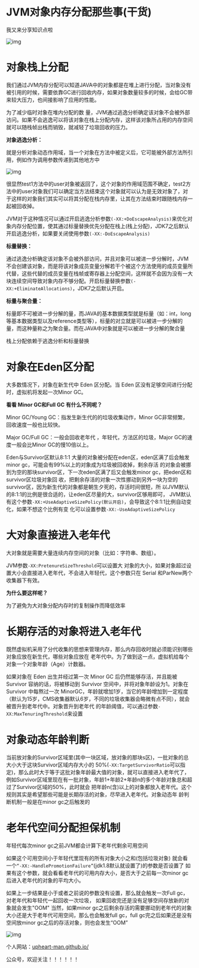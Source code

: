 # JVM对象内存分配那些事(干货)

我又来分享知识点啦

![img](https://p3-juejin.byteimg.com/tos-cn-i-k3u1fbpfcp/38bc06591729408fb1c171baa58c7e68~tplv-k3u1fbpfcp-zoom-1.image)

# 对象栈上分配

我们通过JVM内存分配可以知道JAVA中的对象都是在堆上进行分配，当对象没有被引用的时候，需要依靠GC进行回收内存，如果对象数量较多的时候，会给GC带来较大压力，也间接影响了应用的性能。

为了减少临时对象在堆内分配的数 量，JVM通过逃逸分析确定该对象不会被外部访问。如果不会逃逸可以将该对象在栈上分配内存，这样该对象所占用的内存空间就可以随栈帧出栈而销毁，就减轻了垃圾回收的压力。

**对象逃逸分析：**

就是分析对象动态作用域，当一个对象在方法中被定义后，它可能被外部方法所引用，例如作为调用参数传递到其他地方中

![img](https://p3-juejin.byteimg.com/tos-cn-i-k3u1fbpfcp/cb4a312a1c3647c6a24f5405b5fae42a~tplv-k3u1fbpfcp-zoom-1.image)

很显然test1方法中的user对象被返回了，这个对象的作用域范围不确定，test2方法中的user对象我们可以确定当方法结束这个对象就可以认为是无效对象了，对于这样的对象我们其实可以将其分配在栈内存里，让其在方法结束时跟随栈内存一起被回收掉。

JVM对于这种情况可以通过开启逃逸分析参数`(-XX:+DoEscapeAnalysis)`来优化对象内存分配位置，使其通过标量替换优先分配在栈上(栈上分配)，JDK7之后默认开启逃逸分析，如果要关闭使用参数`(-XX:-DoEscapeAnalysis)`

**标量替换：**

通过逃逸分析确定该对象不会被外部访问，并且对象可以被进一步分解时，JVM不会创建该对象，而是将该对象成员变量分解若干个被这个方法使用的成员变量所代替，这些代替的成员变量在栈帧或寄存器上分配空间，这样就不会因为没有一大块连续空间导致对象内存不够分配。开启标量替换参数`(-XX:+EliminateAllocations)`，JDK7之后默认开启。

**标量与聚合量：**

标量即不可被进一步分解的量，而JAVA的基本数据类型就是标量（如：int，long等基本数据类型以及reference类型等），标量的对立就是可以被进一步分解的量，而这种量称之为聚合量。而在JAVA中对象就是可以被进一步分解的聚合量

栈上分配依赖于逃逸分析和标量替换

# 对象在Eden区分配

大多数情况下，对象在新生代中 Eden 区分配。当 Eden 区没有足够空间进行分配时，虚拟机将发起一次Minor GC。

**看看 Minor GC和Full GC 有什么不同呢？**

Minor GC/Young GC：指发生新生代的的垃圾收集动作，Minor GC非常频繁，回收速度一般也比较快。

Major GC/Full GC：一般会回收老年代 ，年轻代，方法区的垃圾，Major GC的速度一般会比Minor GC的慢10倍以上。

Eden与Survivor区默认8:1:1 大量的对象被分配在eden区，eden区满了后会触发minor gc，可能会有99%以上的对象成为垃圾被回收掉，剩余存活 的对象会被挪到为空的那块survivor区，下一次eden区满了后又会触发minor gc，把eden区和survivor区垃圾对象回 收，把剩余存活的对象一次性挪动到另外一块为空的survivor区，因为新生代的对象都是朝生夕死的，存活时间很短，所 以JVM默认的8:1:1的比例是很合适的，让eden区尽量的大，survivor区够用即可， JVM默认有这个参数`-XX:+UseAdaptiveSizePolicy(默认开启)`，会导致这个8:1:1比例自动变化，如果不想这个比例有变 化可以设置参数`-XX:-UseAdaptiveSizePolicy`

# 大对象直接进入老年代

大对象就是需要大量连续内存空间的对象（比如：字符串、数组）。

JVM参数`-XX:PretenureSizeThreshold`可以设置大 对象的大小，如果对象超过设置大小会直接进入老年代，不会进入年轻代，这个参数只在 Serial 和ParNew两个收集器下有效。

**为什么要这样呢？**

为了避免为大对象分配内存时的复制操作而降低效率

# 长期存活的对象将进入老年代

既然虚拟机采用了分代收集的思想来管理内存，那么内存回收时就必须能识别哪些对象应放在新生代，哪些对象应放在 老年代中。为了做到这一点，虚拟机给每个对象一个对象年龄（Age）计数器。

如果对象在 Eden 出生并经过第一次 Minor GC 后仍然能够存活，并且能被 Survivor 容纳的话，将被移动到 Survivor 空间中，并将对象年龄设为1。对象在 Survivor 中每熬过一次 MinorGC，年龄就增加1岁，当它的年龄增加到一定程度 （默认为15岁，CMS收集器默认6岁，不同的垃圾收集器会略微有点不同），就会被晋升到老年代中。对象晋升到老年代 的年龄阈值，可以通过参数`-XX:MaxTenuringThreshold`来设置

# 对象动态年龄判断

当前放对象的Survivor区域里(其中一块区域，放对象的那块s区)，一批对象的总大小大于这块Survivor区域内存大小的 50%(`-XX:TargetSurvivorRatio`可以指定)，那么此时大于等于这批对象年龄最大值的对象，就可以直接进入老年代了， 例如Survivor区域里现在有一批对象，年龄1+年龄2+年龄n的多个年龄对象总和超过了Survivor区域的50%，此时就会 把年龄n(含)以上的对象都放入老年代。这个规则其实是希望那些可能是长期存活的对象，尽早进入老年代。对象动态年 龄判断机制一般是在minor gc之后触发的

# 老年代空间分配担保机制

年轻代每次minor gc之前JVM都会计算下老年代剩余可用空间

如果这个可用空间小于年轻代里现有的所有对象大小之和(包括垃圾对象) 就会看一个`“-XX:-HandlePromotionFailure”`(jdk1.8默认就设置了)的参数是否设置了 如果有这个参数，就会看看老年代的可用内存大小，是否大于之前每一次minor gc后进入老年代的对象的平均大小。

如果上一步结果是小于或者之前说的参数没有设置，那么就会触发一次Full gc，对老年代和年轻代一起回收一次垃圾， 如果回收完还是没有足够空间存放新的对象就会发生"OOM" 当然，如果minor gc之后剩余存活的需要挪动到老年代的对象大小还是大于老年代可用空间，那么也会触发full gc，full gc完之后如果还是没有空间放minor gc之后的存活对象，则也会发生“OOM”

![img](https://p9-juejin.byteimg.com/tos-cn-i-k3u1fbpfcp/ec959060c0034383bbeb2875f46c6ccf~tplv-k3u1fbpfcp-zoom-1.image)

个人网站：[upheart-man.github.io/](https://upheart-man.github.io/)

公众号，欢迎关注！！！！！！